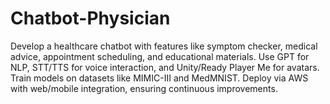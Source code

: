 # Chatbot-Physician
Develop a healthcare chatbot with features like symptom checker, medical advice, appointment scheduling, and educational materials. Use GPT for NLP, STT/TTS for voice interaction, and Unity/Ready Player Me for avatars. Train models on datasets like MIMIC-III and MedMNIST. Deploy via AWS with web/mobile integration, ensuring continuous improvements.
